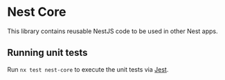 <!-- gitbook-navigation: "Core" -->

# Nest Core

This library contains reusable NestJS code to be used in other Nest apps.

## Running unit tests

Run `nx test nest-core` to execute the unit tests via [Jest](https://jestjs.io).

